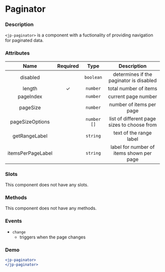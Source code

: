 # Paginator

### Description

`<jp-paginator>` is a component with a fuctionality of providing navigation for paginated data.

### Attributes

| **Name** | **Required** | **Type** | **Description** |
| :----: | :----: | :----: | :---: |
| disabled | | `boolean` | determines if the paginator is disabled |
| length| ✓ | `number`| total number of items |
| pageIndex | | `number` | current page number |
| pageSize | | `number` | number of items per page |
| pageSizeOptions | | `number []` | list of different page sizes to choose from |
| getRangeLabel | | `string` | text of the range label |
| itemsPerPageLabel | | `string`  | label for number of items shown per page |

  
### Slots

This component does not have any slots.

### Methods

This component does not have any methods.

### Events

- `change` 
  - triggers when the page changes

### Demo

```jsx live
<jp-paginator>
</jp-paginator>
```
